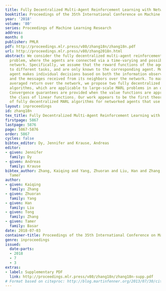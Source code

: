 ```yaml
---
title: Fully Decentralized Multi-Agent Reinforcement Learning with Networked Agents
booktitle: Proceedings of the 35th International Conference on Machine Learning
year: '2018'
volume: '80'
series: Proceedings of Machine Learning Research
address: 
month: 0
publisher: PMLR
pdf: http://proceedings.mlr.press/v80/zhang18n/zhang18n.pdf
url: http://proceedings.mlr.press/v80/zhang2018n.html
abstract: We consider the fully decentralized multi-agent reinforcement learning (MARL)
  problem, where the agents are connected via a time-varying and possibly sparse communication
  network. Specifically, we assume that the reward functions of the agents might correspond
  to different tasks, and are only known to the corresponding agent. Moreover, each
  agent makes individual decisions based on both the information observed locally
  and the messages received from its neighbors over the network. To maximize the globally
  averaged return over the network, we propose two fully decentralized actor-critic
  algorithms, which are applicable to large-scale MARL problems in an online fashion.
  Convergence guarantees are provided when the value functions are approximated within
  the class of linear functions. Our work appears to be the first theoretical study
  of fully decentralized MARL algorithms for networked agents that use function approximation.
layout: inproceedings
id: zhang18n
tex_title: Fully Decentralized Multi-Agent Reinforcement Learning with Networked Agents
firstpage: 5867
lastpage: 5876
page: 5867-5876
order: 5867
cycles: false
bibtex_editor: Dy, Jennifer and Krause, Andreas
editor:
- given: Jennifer
  family: Dy
- given: Andreas
  family: Krause
bibtex_author: Zhang, Kaiqing and Yang, Zhuoran and Liu, Han and Zhang, Tong and Basar,
  Tamer
author:
- given: Kaiqing
  family: Zhang
- given: Zhuoran
  family: Yang
- given: Han
  family: Liu
- given: Tong
  family: Zhang
- given: Tamer
  family: Basar
date: 2018-07-03
container-title: Proceedings of the 35th International Conference on Machine Learning
genre: inproceedings
issued:
  date-parts:
  - 2018
  - 7
  - 3
extras:
- label: Supplementary PDF
  link: http://proceedings.mlr.press/v80/zhang18n/zhang18n-supp.pdf
# Format based on citeproc: http://blog.martinfenner.org/2013/07/30/citeproc-yaml-for-bibliographies/
---
```

